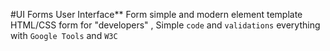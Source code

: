 #UI Forms 
User Interface** Form  simple and modern element  template HTML/CSS form  for "developers" , Simple `code` and `validations` everything with `Google Tools` and `W3C`

